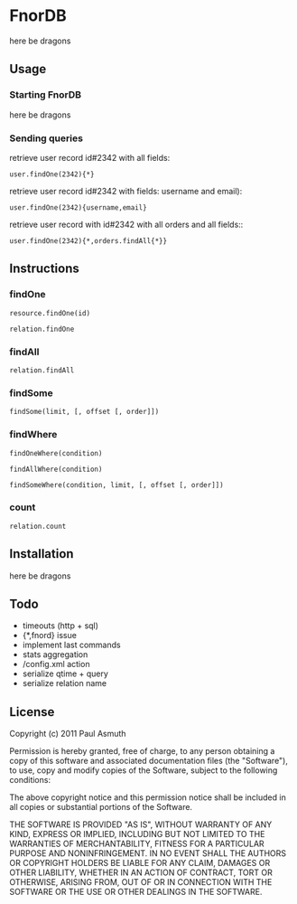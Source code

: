 FnorDB
======

here be dragons


Usage
-----

### Starting FnorDB

here be dragons

### Sending queries

retrieve user record id#2342 with all fields:

    user.findOne(2342){*}

retrieve user record id#2342 with fields: username and email):


    user.findOne(2342){username,email}

retrieve user record with id#2342 with all orders and all fields::

    user.findOne(2342){*,orders.findAll{*}}


Instructions
------------

### findOne

    resource.findOne(id)

    relation.findOne



### findAll

    relation.findAll


### findSome

    findSome(limit, [, offset [, order]])


### findWhere

    findOneWhere(condition)

    findAllWhere(condition)

    findSomeWhere(condition, limit, [, offset [, order]])


### count

    relation.count



Installation
------------

here be dragons


Todo
----

+ timeouts (http + sql)
+ {*,fnord} issue
+ implement last commands
+ stats aggregation
+ /config.xml action
+ serialize qtime + query
+ serialize relation name


License
-------

Copyright (c) 2011 Paul Asmuth

Permission is hereby granted, free of charge, to any person obtaining
a copy of this software and associated documentation files (the
"Software"), to use, copy and modify copies of the Software, subject 
to the following conditions:

The above copyright notice and this permission notice shall be
included in all copies or substantial portions of the Software.

THE SOFTWARE IS PROVIDED "AS IS", WITHOUT WARRANTY OF ANY KIND,
EXPRESS OR IMPLIED, INCLUDING BUT NOT LIMITED TO THE WARRANTIES OF
MERCHANTABILITY, FITNESS FOR A PARTICULAR PURPOSE AND
NONINFRINGEMENT. IN NO EVENT SHALL THE AUTHORS OR COPYRIGHT HOLDERS BE
LIABLE FOR ANY CLAIM, DAMAGES OR OTHER LIABILITY, WHETHER IN AN ACTION
OF CONTRACT, TORT OR OTHERWISE, ARISING FROM, OUT OF OR IN CONNECTION
WITH THE SOFTWARE OR THE USE OR OTHER DEALINGS IN THE SOFTWARE.

